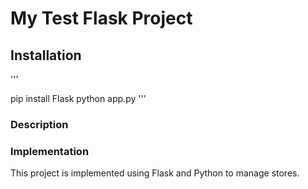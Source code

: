 # My Test Flask Project

## Installation
'''

pip install Flask
python app.py
'''

### Description

### Implementation
This project is implemented using Flask and Python to manage stores.

